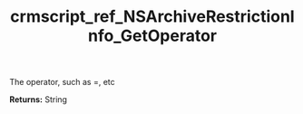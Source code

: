 ﻿---
title: crmscript_ref_NSArchiveRestrictionInfo_GetOperator
description: String NSArchiveRestrictionInfo.GetOperator()
intellisense: NSArchiveRestrictionInfo.GetOperator
keywords: NSArchiveRestrictionInfo, GetOperator
so.topic: reference
---

The operator, such as =, etc

**Returns:** String


